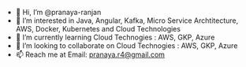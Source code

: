 - 👋 Hi, I’m @pranaya-ranjan
- 👀 I’m interested in Java, Angular, Kafka, Micro Service Archtitecture,  AWS, Docker, Kubernetes and Cloud Technologies
- 🌱 I’m currently learning Cloud Technogies : AWS, GKP, Azure
- 💞️ I’m looking to collaborate on Cloud Technogies : AWS, GKP, Azure
- 📫 Reach me at Email: pranaya.r4@gmail.com

<!---
pranaya-ranjan/pranaya-ranjan is a ✨ special ✨ repository because its `README.md` (this file) appears on your GitHub profile.
You can click the Preview link to take a look at your changes.
--->
